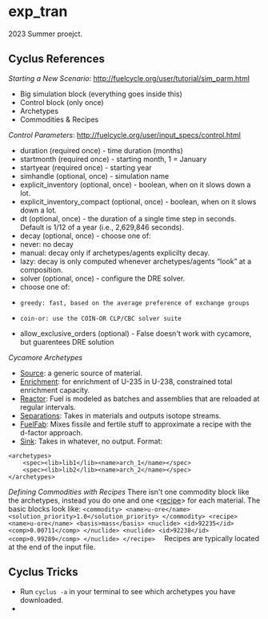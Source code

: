 # exp_tran
2023 Summer proejct.

## Cyclus References
*Starting a New Scenario*: http://fuelcycle.org/user/tutorial/sim_parm.html
* Big simulation block (everything goes inside this)
* Control block (only once)
* Archetypes
* Commodities & Recipes

*Control Parameters*: http://fuelcycle.org/user/input_specs/control.html
* duration (required once) - time duration (months)
* startmonth (required once) - starting month, 1 = January
* startyear (required once) - starting year
* simhandle (optional, once) - simulation name
* explicit_inventory (optional, once) - boolean, when on it slows down a lot.
* explicit_inventory_compact (optional, once) - boolean, when on it slows down a lot.
* dt (optional, once) - the duration of a single time step in seconds. Default is 1/12 of a year (i.e., 2,629,846 seconds).
* decay (optional, once) - choose one of:
*   never: no decay
*   manual: decay only if archetypes/agents explicilty decay.
*   lazy: decay is only computed whenever archetypes/agents “look” at a composition.
* solver (optional, once) - configure the DRE solver.
*   choose one of:
*     greedy: fast, based on the average preference of exchange groups
*     coin-or: use the COIN-OR CLP/CBC solver suite
*   allow_exclusive_orders (optional) - False doesn't work with cycamore, but guarentees DRE solution

*Cycamore Archetypes*
* [Source](http://fuelcycle.org/user/cycamoreagents.html#cycamore-source): a generic source of material.
* [Enrichment](http://fuelcycle.org/user/cycamoreagents.html#cycamore-enrichment): for enrichment of U-235 in U-238, constrained total enrichment capacity.
* [Reactor](http://fuelcycle.org/user/cycamoreagents.html#cycamore-reactor): Fuel is modeled as batches and assemblies that are reloaded at regular intervals.
* [Separations](http://fuelcycle.org/user/cycamoreagents.html#cycamore-separations): Takes in materials and outputs isotope streams.
* [FuelFab](http://fuelcycle.org/user/cycamoreagents.html#cycamore-fuelfab): Mixes fissile and fertile stuff to approximate a recipe with the d-factor approach.
* [Sink](http://fuelcycle.org/user/cycamoreagents.html#cycamore-sink): Takes in whatever, no output.
Format:
```
<archetypes>
    <spec><lib>lib1</lib><name>arch_1</name></spec>
    <spec><lib>lib2</lib><name>arch_2</name></spec>
</archetypes>
```
*Defining Commodities with Recipes*
There isn't one commodity block like the archetypes, instead you do one <commodity> and one <[recipe](http://fuelcycle.org/user/input_specs/recipe.html)> for each material. The basic blocks look like:
    ```
    <commodity>
      <name>u-ore</name>
      <solution_priority>1.0</solution_priority>
    </commodity>
    <recipe>
      <name>u-ore</name>
      <basis>mass</basis>
      <nuclide>
        <id>92235</id>
        <comp>0.00711</comp>
      </nuclide>
      <nuclide>
        <id>92238</id>
        <comp>0.99289</comp>
      </nuclide>
    </recipe>  
    ```
Recipes are typically located at the end of the input file.
    
## Cyclus Tricks
* Run `cyclus -a` in your terminal to see which archetypes you have downloaded.
* 
